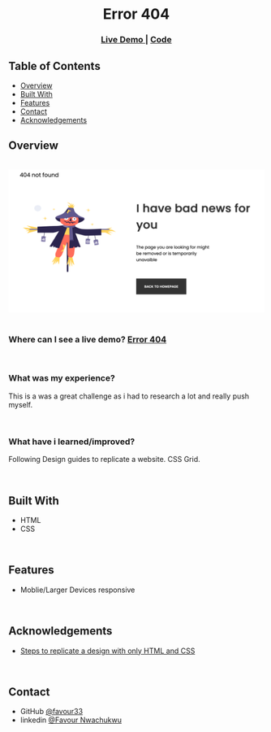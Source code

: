 <!-- Please update value in the {}  -->

<h1 align="center">Error 404</h1>

<!-- <div align="center">
   Solution for a challenge from  <a href="http://devchallenges.io" target="_blank">Devchallenges.io</a>.
</div> -->

<div align="center">
  <h3>
    <a href="https://fn-error-404.netlify.app">
      Live Demo
    </a>
    <span> | </span>
    <a href="https://github.com/favour33/error-404">
      Code 
    </a>
    <!-- <span> | </span>
    <a href="https://devchallenges.io/challenges/wBunSb7FPrIepJZAg0sY">
      Challenge
    </a> -->
  </h3>
</div>

<!-- TABLE OF CONTENTS -->

## Table of Contents

- [Overview](#overview)
- [Built With](#built-with)
- [Features](#features)
- [Contact](#contact)
- [Acknowledgements](#acknowledgements)

<!-- OVERVIEW -->

## Overview

<br />
<img src="image.png">

<!-- - Where can I see your demo?
  You can see live demo at: -->
<!--
- What was your experience?
  I had a good experience -->
<!--
- What have you learned/improved?
  Learned gg -->

<!-- - Your wisdom? :)
  None -->
<br />
<br />

### Where can I see a live demo? <a href="https://fn-error-404.netlify.app"> Error 404 </a>

<br />

### What was my experience? <br />

This is a was a great challenge as i had to research a lot and really push myself.

<br />

### What have i learned/improved?<br />

Following Design guides to replicate a website. CSS Grid.

<br />

## Built With

<!-- This section should list any major frameworks that you built your project using. Here are a few examples.-->

- HTML
- CSS

<br />

## Features

<!-- List the features of your application or follow the template. Don't share the figma file here :) -->

- Moblie/Larger Devices responsive

<br />

## Acknowledgements

<!-- This section should list any articles or add-ons/plugins that helps you to complete the project. This is optional but it will help you in the future. For exmpale -->

- [Steps to replicate a design with only HTML and CSS](https://devchallenges-blogs.web.app/how-to-replicate-design/)

<br />

## Contact

<!-- - Website [your-website.com](https://{your-web-site-link}) -->

- GitHub [@favour33](https://github.com/favour33)
- linkedin [@Favour Nwachukwu](https://www.linkedin.com/in/fn84/})
